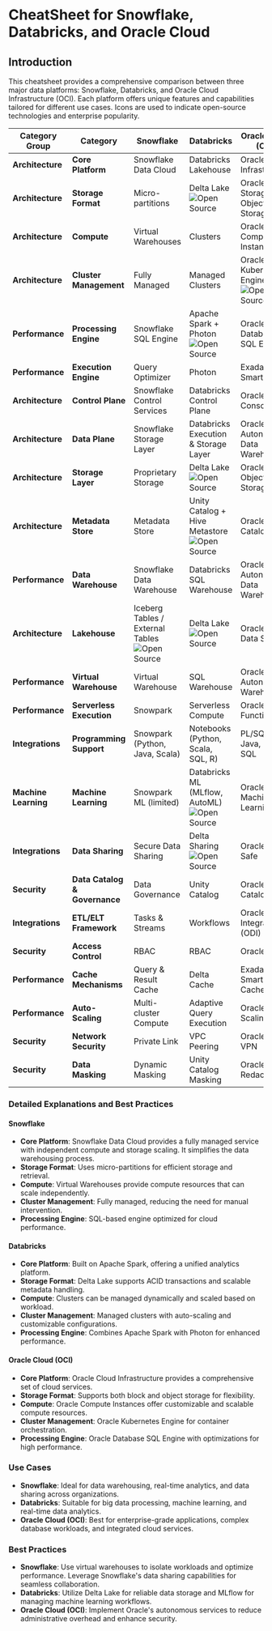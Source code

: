 # CheatSheet for Snowflake, Databricks, and Oracle Cloud

## Introduction

This cheatsheet provides a comprehensive comparison between three major data platforms: Snowflake, Databricks, and Oracle Cloud Infrastructure (OCI). Each platform offers unique features and capabilities tailored for different use cases. Icons are used to indicate open-source technologies and enterprise popularity.

| **Category Group** | **Category**                              | **Snowflake**                           | **Databricks**                         | **Oracle Cloud (OCI)**                 |
|-------------------|---------------------------------------|------------------------------------|------------------------------------|------------------------------------|
| **Architecture**  | **Core Platform**                         | Snowflake Data Cloud               | Databricks Lakehouse               | Oracle Cloud Infrastructure        |
| **Architecture**  | **Storage Format**                        | Micro-partitions                   | Delta Lake ![Open Source](https://img.shields.io/badge/Open%20Source-green)                        | Oracle Block Storage / Object Storage |
| **Architecture**  | **Compute**                               | Virtual Warehouses                 | Clusters                           | Oracle Compute Instances           |
| **Architecture**  | **Cluster Management**                    | Fully Managed                      | Managed Clusters                   | Oracle Kubernetes Engine ![Open Source](https://img.shields.io/badge/Open%20Source-green)          |
| **Performance**   | **Processing Engine**                     | Snowflake SQL Engine               | Apache Spark + Photon ![Open Source](https://img.shields.io/badge/Open%20Source-green)             | Oracle Database SQL Engine         |
| **Performance**   | **Execution Engine**                      | Query Optimizer                    | Photon                             | Exadata Smart Scan                 |
| **Architecture**  | **Control Plane**                         | Snowflake Control Services         | Databricks Control Plane           | Oracle Cloud Console               |
| **Architecture**  | **Data Plane**                            | Snowflake Storage Layer            | Databricks Execution & Storage Layer | Oracle Autonomous Data Warehouse   |
| **Architecture**  | **Storage Layer**                         | Proprietary Storage                | Delta Lake ![Open Source](https://img.shields.io/badge/Open%20Source-green)                         | Oracle Cloud Object Storage        |
| **Architecture**  | **Metadata Store**                        | Metadata Store                     | Unity Catalog + Hive Metastore ![Open Source](https://img.shields.io/badge/Open%20Source-green)     | Oracle Data Catalog                |
| **Performance**   | **Data Warehouse**                        | Snowflake Data Warehouse           | Databricks SQL Warehouse           | Oracle Autonomous Data Warehouse   |
| **Architecture**  | **Lakehouse**                             | Iceberg Tables / External Tables ![Open Source](https://img.shields.io/badge/Open%20Source-green)   | Delta Lake ![Open Source](https://img.shields.io/badge/Open%20Source-green)                         | Oracle Big Data Service            |
| **Performance**   | **Virtual Warehouse**                     | Virtual Warehouse                  | SQL Warehouse                      | Oracle Autonomous Warehouse        |
| **Performance**   | **Serverless Execution**                  | Snowpark                           | Serverless Compute                 | Oracle Functions                   |
| **Integrations**  | **Programming Support**                   | Snowpark (Python, Java, Scala)     | Notebooks (Python, Scala, SQL, R)  | PL/SQL, Java, Python, SQL          |
| **Machine Learning** | **Machine Learning**                      | Snowpark ML (limited)              | Databricks ML (MLflow, AutoML) ![Open Source](https://img.shields.io/badge/Open%20Source-green)     | Oracle Machine Learning            |
| **Integrations**  | **Data Sharing**                          | Secure Data Sharing                | Delta Sharing ![Open Source](https://img.shields.io/badge/Open%20Source-green)                      | Oracle Data Safe                   |
| **Security**      | **Data Catalog & Governance**             | Data Governance                    | Unity Catalog                      | Oracle Data Catalog                |
| **Integrations**  | **ETL/ELT Framework**                     | Tasks & Streams                    | Workflows                          | Oracle Data Integrator (ODI)       |
| **Security**      | **Access Control**                        | RBAC                               | RBAC                               | Oracle IAM                         |
| **Performance**   | **Cache Mechanisms**                      | Query & Result Cache               | Delta Cache                        | Exadata Smart Flash Cache          |
| **Performance**   | **Auto-Scaling**                          | Multi-cluster Compute              | Adaptive Query Execution           | Oracle Auto-Scaling                |
| **Security**      | **Network Security**                      | Private Link                       | VPC Peering                        | Oracle Cloud VPN                   |
| **Security**      | **Data Masking**                          | Dynamic Masking                    | Unity Catalog Masking              | Oracle Data Redaction              |

### Detailed Explanations and Best Practices

#### Snowflake
- **Core Platform**: Snowflake Data Cloud provides a fully managed service with independent compute and storage scaling. It simplifies the data warehousing process.
- **Storage Format**: Uses micro-partitions for efficient storage and retrieval.
- **Compute**: Virtual Warehouses provide compute resources that can scale independently.
- **Cluster Management**: Fully managed, reducing the need for manual intervention.
- **Processing Engine**: SQL-based engine optimized for cloud performance.

#### Databricks
- **Core Platform**: Built on Apache Spark, offering a unified analytics platform.
- **Storage Format**: Delta Lake supports ACID transactions and scalable metadata handling.
- **Compute**: Clusters can be managed dynamically and scaled based on workload.
- **Cluster Management**: Managed clusters with auto-scaling and customizable configurations.
- **Processing Engine**: Combines Apache Spark with Photon for enhanced performance.

#### Oracle Cloud (OCI)
- **Core Platform**: Oracle Cloud Infrastructure provides a comprehensive set of cloud services.
- **Storage Format**: Supports both block and object storage for flexibility.
- **Compute**: Oracle Compute Instances offer customizable and scalable compute resources.
- **Cluster Management**: Oracle Kubernetes Engine for container orchestration.
- **Processing Engine**: Oracle Database SQL Engine with optimizations for high performance.

### Use Cases

- **Snowflake**: Ideal for data warehousing, real-time analytics, and data sharing across organizations.
- **Databricks**: Suitable for big data processing, machine learning, and real-time data analytics.
- **Oracle Cloud (OCI)**: Best for enterprise-grade applications, complex database workloads, and integrated cloud services.

### Best Practices

- **Snowflake**: Use virtual warehouses to isolate workloads and optimize performance. Leverage Snowflake's data sharing capabilities for seamless collaboration.
- **Databricks**: Utilize Delta Lake for reliable data storage and MLflow for managing machine learning workflows.
- **Oracle Cloud (OCI)**: Implement Oracle's autonomous services to reduce administrative overhead and enhance security.
